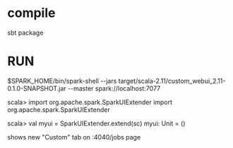 
# compile

sbt package

# RUN

$SPARK_HOME/bin/spark-shell --jars target/scala-2.11/custom_webui_2.11-0.1.0-SNAPSHOT.jar --master spark://localhost:7077

scala> import org.apache.spark.SparkUIExtender
import org.apache.spark.SparkUIExtender

scala> val myui = SparkUIExtender.extend(sc)
myui: Unit = ()

shows new "Custom" tab on :4040/jobs page


